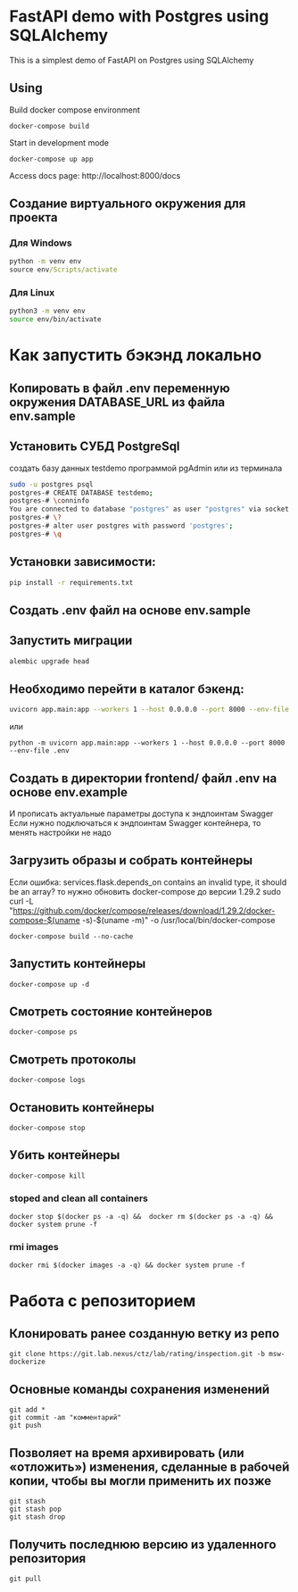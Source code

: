 # FastAPI demo with Postgres using SQLAlchemy

This is a simplest demo of FastAPI on Postgres using SQLAlchemy

## Using

Build docker compose environment

```shell
docker-compose build
```

Start in development mode

```shell
docker-compose up app
```

Access docs page: http://localhost:8000/docs


## Создание виртуального окружения для проекта
### Для Windows
```cmd
python -m venv env
source env/Scripts/activate
```

### Для Linux
```bash
python3 -m venv env
source env/bin/activate
```

# Как запустить бэкэнд локально

## Копировать в файл .env переменную окружения DATABASE_URL из файла env.sample

## Установить СУБД PostgreSql
создать базу данных testdemo программой pgAdmin
или из терминала
```bash
sudo -u postgres psql
postgres-# CREATE DATABASE testdemo;
postgres-# \conninfo
You are connected to database "postgres" as user "postgres" via socket in "/var/run/postgresql" at port "5432".
postgres-# \?
postgres-# alter user postgres with password 'postgres';
postgres-# \q
```

## Установки зависимости:  
```bash
pip install -r requirements.txt
```

## Создать .env файл на основе env.sample


## Запустить миграции
```bash
alembic upgrade head
```

## Необходимо перейти в каталог бэкенд:  
```bash
uvicorn app.main:app --workers 1 --host 0.0.0.0 --port 8000 --env-file .env
```
или
```
python -m uvicorn app.main:app --workers 1 --host 0.0.0.0 --port 8000 --env-file .env
```

## Создать в директории frontend/ файл .env на основе env.example
И прописать актуальные параметры доступа к эндпоинтам Swagger
Если нужно подключаться к эндпоинтам Swagger контейнера, то менять настройки не надо


## Загрузить образы и собрать контейнеры
 Если ошибка: services.flask.depends_on contains an invalid type, it should be an array? 
 то нужно обновить docker-compose до версии 1.29.2
 sudo curl -L "https://github.com/docker/compose/releases/download/1.29.2/docker-compose-$(uname -s)-$(uname -m)" -o /usr/local/bin/docker-compose
  
```
docker-compose build --no-cache
```

## Запустить контейнеры
```
docker-compose up -d
```
## Смотреть состояние контейнеров
```
docker-compose ps
```
## Смотреть протоколы
```
docker-compose logs
```
## Остановить контейнеры
```
docker-compose stop
```
## Убить контейнеры
```
docker-compose kill
```
### stoped and clean all containers
```
docker stop $(docker ps -a -q) &&  docker rm $(docker ps -a -q) && docker system prune -f
```
### rmi images
```
docker rmi $(docker images -a -q) && docker system prune -f
```


# Работа с репозиторием

## Клонировать ранее созданную ветку из репо
```
git clone https://git.lab.nexus/ctz/lab/rating/inspection.git -b msw-dockerize
```

## Основные команды сохранения изменений
```
git add *
git commit -am "комментарий"
git push
```
## Позволяет на время архивировать (или «отложить») изменения, сделанные в рабочей копии, чтобы вы могли применить их позже
```
git stash
git stash pop
git stash drop
```

## Получить последнюю версию из удаленного репозитория
```
git pull
```
